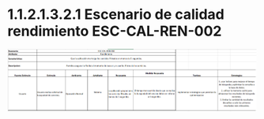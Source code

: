 # 1.1.2.1.3.2.1 Escenario de calidad rendimiento ESC-CAL-REN-002

![ESC-CAL-REN-002](https://github.com/F3liP3L/Software2-QuickJob-Documentacion/blob/main/assets/drivers-arquitectonicos/Atributos-de-calidad/ESC-CAL-REN-002.png)